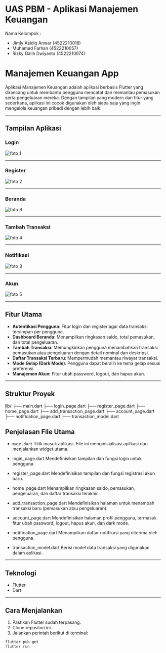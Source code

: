 # UAS PBM - Aplikasi Manajemen Keuangan
Nama Kelompok :
- Jimly Asidiq Anwar (4522210018)
- Muhamad Farhan (4522210057)
- Rizky Galih Dwiyanto (4522210074)


# Manajemen Keuangan App

Aplikasi Manajemen Keuangan adalah aplikasi berbasis Flutter yang dirancang untuk membantu pengguna mencatat dan memantau pemasukan serta pengeluaran mereka. Dengan tampilan yang modern dan fitur yang sederhana, aplikasi ini cocok digunakan oleh siapa saja yang ingin mengelola keuangan pribadi dengan lebih baik.

---

## Tampilan Aplikasi

### Login

![foto 1](https://github.com/user-attachments/assets/5671fc6c-c86b-4fcf-890c-e5265ccdbabc)


---

### Register

![foto 2](https://github.com/user-attachments/assets/10b22f9f-31d3-4cf7-9921-9bec0621a5e0)


---

### Beranda

![foto 6](https://github.com/user-attachments/assets/c2bbc732-cab2-4b66-811c-c50c276998c6)


---

### Tambah Transaksi

![foto 4](https://github.com/user-attachments/assets/57c8eed7-5de0-4fd8-bbf6-a39c8acbf6fa)


---

### Notifikasi

![foto 3](https://github.com/user-attachments/assets/83f7474c-4086-4889-9a49-7846290e88b3)


---

### Akun

![foto 5](https://github.com/user-attachments/assets/c1e196e3-231d-4746-a17b-ad6a30739259)


---

##  Fitur Utama

- **Autentikasi Pengguna**: Fitur login dan register agar data transaksi tersimpan per pengguna.
- **Dashboard Beranda**: Menampilkan ringkasan saldo, total pemasukan, dan total pengeluaran.
- **Tambah Transaksi**: Memungkinkan pengguna menambahkan transaksi pemasukan atau pengeluaran dengan detail nominal dan deskripsi.
- **Daftar Transaksi Terbaru**: Mempermudah memantau riwayat transaksi.
- **Mode Gelap (Dark Mode)**: Pengguna dapat beralih ke tema gelap sesuai preferensi.
- **Manajemen Akun**: Fitur ubah password, logout, dan hapus akun.

---

##  Struktur Proyek
lib/
├── main.dart
├── login_page.dart
├── register_page.dart
├── home_page.dart
├── add_transaction_page.dart
├── account_page.dart
├── notification_page.dart
├── transaction_model.dart

##  Penjelasan File Utama
* `main.dart`
Titik masuk aplikasi. File ini menginisialisasi aplikasi dan menjalankan widget utama.

- login_page.dart
Mendefinisikan tampilan dan fungsi login untuk pengguna.

- register_page.dart
Mendefinisikan tampilan dan fungsi registrasi akun baru.

- home_page.dart
Menampilkan ringkasan saldo, pemasukan, pengeluaran, dan daftar transaksi terakhir.

- add_transaction_page.dart
Mendefinisikan halaman untuk menambah transaksi baru (pemasukan atau pengeluaran).

- account_page.dart
Mendefinisikan halaman profil pengguna, termasuk fitur ubah password, logout, hapus akun, dan dark mode.

- notification_page.dart
Menampilkan daftar notifikasi yang diterima oleh pengguna.

- transaction_model.dart
Berisi model data transaksi yang digunakan dalam aplikasi.

---

##  Teknologi

- Flutter
- Dart

---

##  Cara Menjalankan
1. Pastikan Flutter sudah terpasang.
2. Clone repositori ini.
3. Jalankan perintah berikut di terminal:

```bash
flutter pub get
flutter run
